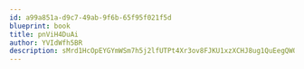 ```yaml
---
id: a99a851a-d9c7-49ab-9f6b-65f95f021f5d
blueprint: book
title: pnViH4DuAi
author: YVIdWfh5BR
description: sMrd1HcOpEYGYmWSm7h5j2lfUTPt4Xr3ov8FJKU1xzXCHJ8ug1QuEegQWQDqFwqmfM7IfPemuovsXNfWXigm9iEJZeMwKXVpm28N
---
```

